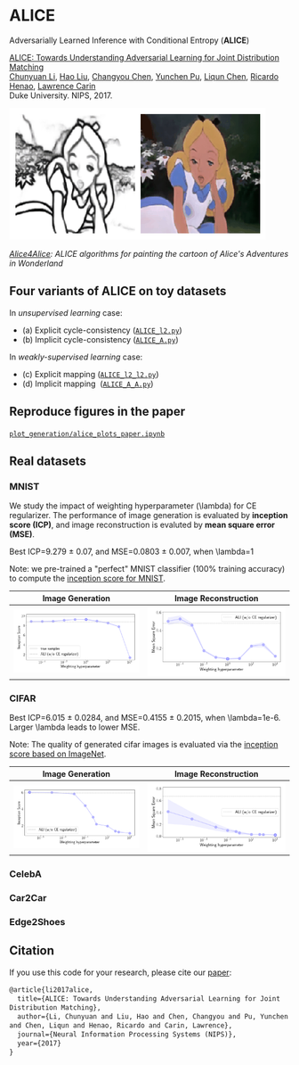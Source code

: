 # ALICE
Adversarially Learned Inference with Conditional Entropy (**ALICE**)

[ALICE: Towards Understanding Adversarial Learning for Joint Distribution Matching](https://arxiv.org/abs/1709.01215)  
 [Chunyuan Li](http://chunyuan.li/),
 [Hao Liu](https://hliu96.github.io/), 
 [Changyou Chen](https://www.cse.buffalo.edu/~changyou/), 
 [Yunchen Pu](https://scholar.google.com/citations?user=ftW7RoAAAAAJ&hl=en), 
 [Liqun Chen](https://scholar.google.com/citations?user=T9T8Il0AAAAJ&hl=en), 
 [Ricardo Henao](https://scholar.google.com/citations?user=p_mm4-YAAAAJ),
 [Lawrence Carin](http://people.ee.duke.edu/~lcarin/)  
 Duke University. NIPS, 2017.

![](/plot_generation/figures_alice/alice_log_movie.gif)

*[Alice4Alice](https://github.com/ChunyuanLI/Alice4Alice): ALICE algorithms for painting the cartoon of Alice's Adventures in Wonderland*

## Four variants of ALICE on toy datasets
In *unsupervised learning* case: 

- (a) Explicit cycle-consistency ([`ALICE_l2.py`](/toy_data/ALICE_l2.py)) 
- (b) Implicit cycle-consistency ([`ALICE_A.py`](/toy_data/ALICE_A.py))

In *weakly-supervised learning* case:

- (c) Explicit mapping  ([`ALICE_l2_l2.py`](/toy_data/ALICE_l2_l2.py)) 
- (d) Implicit mapping  ([`ALICE_A_A.py`](/toy_data/ALICE_A_A.py)) 

## Reproduce figures in the paper

[`plot_generation/alice_plots_paper.ipynb`](./plot_generation/alice_plots_paper.ipynb)

## Real datasets

### MNIST
We study the impact of weighting hyperparameter (\lambda) for CE regularizer. The performance of image generation is evaluated by **inception score (ICP)**, and image reconstruction is evaluted by **mean square error (MSE)**.

Best ICP=9.279 ± 0.07, and MSE=0.0803 ± 0.007, when \lambda=1

Note: we pre-trained a "perfect" MNIST classifier (100\% training accuracy) to compute the [inception score for MNIST](https://github.com/ChunyuanLI/MNIST_Inception_Score).

Image Generation             |  Image Reconstruction
:-------------------------:|:-------------------------:
![](/plot_generation/figures/mnist_icp_weighting.png)  |  ![](/plot_generation/figures/mnist_mse_weighting.png)

### CIFAR

Best ICP=6.015 ± 0.0284, and MSE=0.4155 ± 0.2015, when \lambda=1e-6. Larger \lambda leads to lower MSE.

Note: The quality of generated cifar images is evaluated via the [inception score based on ImageNet](https://github.com/openai/improved-gan/tree/master/inception_score).

Image Generation             |  Image Reconstruction
:-------------------------:|:-------------------------:
![](/plot_generation/figures/cifar_icp_weighting.png)  |  ![](/plot_generation/figures/cifar_mse_weighting.png)


### CelebA
### Car2Car
### Edge2Shoes


## Citation
If you use this code for your research, please cite our [paper](https://arxiv.org/abs/1709.01215):

```
@article{li2017alice,
  title={ALICE: Towards Understanding Adversarial Learning for Joint Distribution Matching},
  author={Li, Chunyuan and Liu, Hao and Chen, Changyou and Pu, Yunchen and Chen, Liqun and Henao, Ricardo and Carin, Lawrence},
  journal={Neural Information Processing Systems (NIPS)},
  year={2017}
}
```
